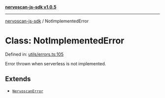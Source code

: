 [**nervoscan-js-sdk v1.0.5**](../README.md)

***

[nervoscan-js-sdk](../globals.md) / NotImplementedError

# Class: NotImplementedError

Defined in: [utils/errors.ts:105](https://github.com/nervotec/nervoscan-js/blob/a3e202b0aed347d51c982d0e67d7d962d141bec3/src/api/utils/errors.ts#L105)

Error thrown when serverless is not implemented.

## Extends

- [`NervoscanError`](NervoscanError.md)
